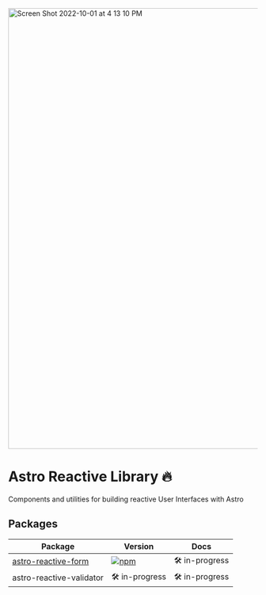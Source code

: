 <img width="890" alt="Screen Shot 2022-10-01 at 4 13 10 PM" src="https://user-images.githubusercontent.com/4262489/193413622-299383b7-debf-4dcd-ac89-3c2f9cced8d5.png">

# Astro Reactive Library 🔥

Components and utilities for building reactive User Interfaces with Astro

## Packages

| Package | Version | Docs |
| --- | --- | --- |
| [astro-reactive-form](https://github.com/ayoayco/astro-reactive-form/tree/main/packages/astro-reactive-form) | [![npm](https://img.shields.io/npm/v/astro-reactive-form)](https://www.npmjs.com/package/astro-reactive-form) | 🛠 in-progress |
| astro-reactive-validator | 🛠 in-progress | 🛠 in-progress |
